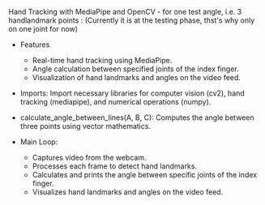 Hand Tracking with MediaPipe and OpenCV - for one test angle, i.e. 3 handlandmark points : (Currently it is at the testing phase, thst's why only on one joint for now)

- Features
  -  Real-time hand tracking using MediaPipe.
  -  Angle calculation between specified joints of the index finger.
  -  Visualization of hand landmarks and angles on the video feed.
  
- Imports: 
  Import necessary libraries for computer vision (cv2), hand tracking (mediapipe), and numerical operations (numpy).

- calculate_angle_between_lines(A, B, C): Computes the angle between three points using vector mathematics.

- Main Loop:
  - Captures video from the webcam.
  - Processes each frame to detect hand landmarks.
  - Calculates and prints the angle between specific joints of the index finger.
  - Visualizes hand landmarks and angles on the video feed.

